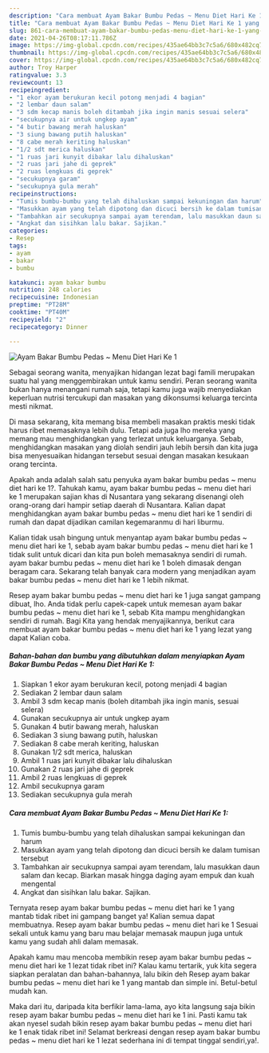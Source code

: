 ```yaml
---
description: "Cara membuat Ayam Bakar Bumbu Pedas ~ Menu Diet Hari Ke 1 yang lezat dan Mudah Dibuat"
title: "Cara membuat Ayam Bakar Bumbu Pedas ~ Menu Diet Hari Ke 1 yang lezat dan Mudah Dibuat"
slug: 861-cara-membuat-ayam-bakar-bumbu-pedas-menu-diet-hari-ke-1-yang-lezat-dan-mudah-dibuat
date: 2021-04-26T08:17:11.786Z
image: https://img-global.cpcdn.com/recipes/435ae64bb3c7c5a6/680x482cq70/ayam-bakar-bumbu-pedas-menu-diet-hari-ke-1-foto-resep-utama.jpg
thumbnail: https://img-global.cpcdn.com/recipes/435ae64bb3c7c5a6/680x482cq70/ayam-bakar-bumbu-pedas-menu-diet-hari-ke-1-foto-resep-utama.jpg
cover: https://img-global.cpcdn.com/recipes/435ae64bb3c7c5a6/680x482cq70/ayam-bakar-bumbu-pedas-menu-diet-hari-ke-1-foto-resep-utama.jpg
author: Troy Harper
ratingvalue: 3.3
reviewcount: 13
recipeingredient:
- "1 ekor ayam berukuran kecil potong menjadi 4 bagian"
- "2 lembar daun salam"
- "3 sdm kecap manis boleh ditambah jika ingin manis sesuai selera"
- "secukupnya air untuk ungkep ayam"
- "4 butir bawang merah haluskan"
- "3 siung bawang putih haluskan"
- "8 cabe merah keriting haluskan"
- "1/2 sdt merica haluskan"
- "1 ruas jari kunyit dibakar lalu dihaluskan"
- "2 ruas jari jahe di geprek"
- "2 ruas lengkuas di geprek"
- "secukupnya garam"
- "secukupnya gula merah"
recipeinstructions:
- "Tumis bumbu-bumbu yang telah dihaluskan sampai kekuningan dan harum"
- "Masukkan ayam yang telah dipotong dan dicuci bersih ke dalam tumisan tersebut"
- "Tambahkan air secukupnya sampai ayam terendam, lalu masukkan daun salam dan kecap. Biarkan masak hingga daging ayam empuk dan kuah mengental"
- "Angkat dan sisihkan lalu bakar. Sajikan."
categories:
- Resep
tags:
- ayam
- bakar
- bumbu

katakunci: ayam bakar bumbu 
nutrition: 248 calories
recipecuisine: Indonesian
preptime: "PT28M"
cooktime: "PT40M"
recipeyield: "2"
recipecategory: Dinner

---
```



![Ayam Bakar Bumbu Pedas ~ Menu Diet Hari Ke 1](https://img-global.cpcdn.com/recipes/435ae64bb3c7c5a6/680x482cq70/ayam-bakar-bumbu-pedas-menu-diet-hari-ke-1-foto-resep-utama.jpg)

Sebagai seorang wanita, menyajikan hidangan lezat bagi famili merupakan suatu hal yang menggembirakan untuk kamu sendiri. Peran seorang  wanita bukan hanya menangani rumah saja, tetapi kamu juga wajib menyediakan keperluan nutrisi tercukupi dan masakan yang dikonsumsi keluarga tercinta mesti nikmat.

Di masa  sekarang, kita memang bisa membeli masakan praktis meski tidak harus ribet memasaknya lebih dulu. Tetapi ada juga lho mereka yang memang mau menghidangkan yang terlezat untuk keluarganya. Sebab, menghidangkan masakan yang diolah sendiri jauh lebih bersih dan kita juga bisa menyesuaikan hidangan tersebut sesuai dengan masakan kesukaan orang tercinta. 



Apakah anda adalah salah satu penyuka ayam bakar bumbu pedas ~ menu diet hari ke 1?. Tahukah kamu, ayam bakar bumbu pedas ~ menu diet hari ke 1 merupakan sajian khas di Nusantara yang sekarang disenangi oleh orang-orang dari hampir setiap daerah di Nusantara. Kalian dapat menghidangkan ayam bakar bumbu pedas ~ menu diet hari ke 1 sendiri di rumah dan dapat dijadikan camilan kegemaranmu di hari liburmu.

Kalian tidak usah bingung untuk menyantap ayam bakar bumbu pedas ~ menu diet hari ke 1, sebab ayam bakar bumbu pedas ~ menu diet hari ke 1 tidak sulit untuk dicari dan kita pun boleh memasaknya sendiri di rumah. ayam bakar bumbu pedas ~ menu diet hari ke 1 boleh dimasak dengan beragam cara. Sekarang telah banyak cara modern yang menjadikan ayam bakar bumbu pedas ~ menu diet hari ke 1 lebih nikmat.

Resep ayam bakar bumbu pedas ~ menu diet hari ke 1 juga sangat gampang dibuat, lho. Anda tidak perlu capek-capek untuk memesan ayam bakar bumbu pedas ~ menu diet hari ke 1, sebab Kita mampu menghidangkan sendiri di rumah. Bagi Kita yang hendak menyajikannya, berikut cara membuat ayam bakar bumbu pedas ~ menu diet hari ke 1 yang lezat yang dapat Kalian coba.

<!--inarticleads1-->

##### Bahan-bahan dan bumbu yang dibutuhkan dalam menyiapkan Ayam Bakar Bumbu Pedas ~ Menu Diet Hari Ke 1:

1. Siapkan 1 ekor ayam berukuran kecil, potong menjadi 4 bagian
1. Sediakan 2 lembar daun salam
1. Ambil 3 sdm kecap manis (boleh ditambah jika ingin manis, sesuai selera)
1. Gunakan secukupnya air untuk ungkep ayam
1. Gunakan 4 butir bawang merah, haluskan
1. Sediakan 3 siung bawang putih, haluskan
1. Sediakan 8 cabe merah keriting, haluskan
1. Gunakan 1/2 sdt merica, haluskan
1. Ambil 1 ruas jari kunyit dibakar lalu dihaluskan
1. Gunakan 2 ruas jari jahe di geprek
1. Ambil 2 ruas lengkuas di geprek
1. Ambil secukupnya garam
1. Sediakan secukupnya gula merah




<!--inarticleads2-->

##### Cara membuat Ayam Bakar Bumbu Pedas ~ Menu Diet Hari Ke 1:

1. Tumis bumbu-bumbu yang telah dihaluskan sampai kekuningan dan harum
1. Masukkan ayam yang telah dipotong dan dicuci bersih ke dalam tumisan tersebut
1. Tambahkan air secukupnya sampai ayam terendam, lalu masukkan daun salam dan kecap. Biarkan masak hingga daging ayam empuk dan kuah mengental
1. Angkat dan sisihkan lalu bakar. Sajikan.




Ternyata resep ayam bakar bumbu pedas ~ menu diet hari ke 1 yang mantab tidak ribet ini gampang banget ya! Kalian semua dapat membuatnya. Resep ayam bakar bumbu pedas ~ menu diet hari ke 1 Sesuai sekali untuk kamu yang baru mau belajar memasak maupun juga untuk kamu yang sudah ahli dalam memasak.

Apakah kamu mau mencoba membikin resep ayam bakar bumbu pedas ~ menu diet hari ke 1 lezat tidak ribet ini? Kalau kamu tertarik, yuk kita segera siapkan peralatan dan bahan-bahannya, lalu bikin deh Resep ayam bakar bumbu pedas ~ menu diet hari ke 1 yang mantab dan simple ini. Betul-betul mudah kan. 

Maka dari itu, daripada kita berfikir lama-lama, ayo kita langsung saja bikin resep ayam bakar bumbu pedas ~ menu diet hari ke 1 ini. Pasti kamu tak akan nyesel sudah bikin resep ayam bakar bumbu pedas ~ menu diet hari ke 1 enak tidak ribet ini! Selamat berkreasi dengan resep ayam bakar bumbu pedas ~ menu diet hari ke 1 lezat sederhana ini di tempat tinggal sendiri,ya!.


